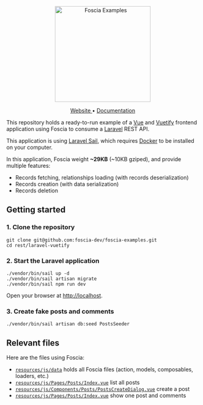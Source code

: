<p align="center">
  <a href="https://foscia.dev">
    <img width="250" src="https://foscia.dev/img/logo-examples.svg" alt="Foscia Examples">
  </a>
</p>

<p align="center">
<a href="https://foscia.dev">
  Website
</a>
•
<a href="https://foscia.dev/docs/getting-started">
  Documentation
</a>
</p>

This repository holds a ready-to-run example of a [Vue](https://vuejs.org/)
and [Vuetify](https://vuetifyjs.com/en/) frontend application using Foscia to
consume a [Laravel](https://laravel.com/) REST API.

This application is using [Laravel Sail](https://laravel.com/docs/11.x/sail),
which requires [Docker](https://www.docker.com/) to be installed on your computer.

In this application, Foscia weight **~29KB** (~10KB gziped),
and provide multiple features:

- Records fetching, relationships loading (with records deserialization)
- Records creation (with data serialization)
- Records deletion

## Getting started

### 1. Clone the repository

```shell
git clone git@github.com:foscia-dev/foscia-examples.git
cd rest/laravel-vuetify
```

### 2. Start the Laravel application

```shell
./vendor/bin/sail up -d
./vendor/bin/sail artisan migrate
./vendor/bin/sail npm run dev
```

Open your browser at [http://localhost](http://localhost).

### 3. Create fake posts and comments

```shell
./vendor/bin/sail artisan db:seed PostsSeeder
```

## Relevant files

Here are the files using Foscia:

- [`resources/js/data`](resources/js/data) holds all Foscia files (action, models, composables,
  loaders, etc.)
- [`resources/js/Pages/Posts/Index.vue`](resources/js/Pages/Posts/Index.vue) list all posts
- [`resources/js/Components/Posts/PostsCreateDialog.vue`](resources/js/Components/Posts/PostsCreateDialog.vue) create a post
- [`resources/js/Pages/Posts/Index.vue`](resources/js/Pages/Posts/Index.vue) show one post and comments

